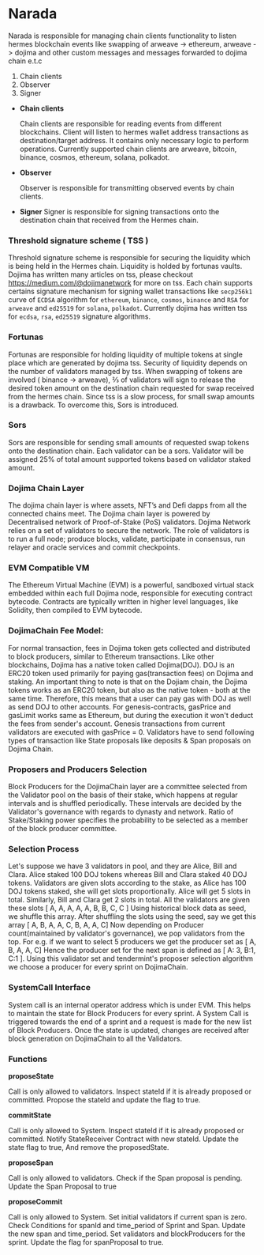 # Narada

Narada is responsible for managing chain clients functionality to listen hermes blockchain events like swapping of arweave -> ethereum, arweave -> dojima and other custom messages and messages forwarded to dojima chain e.t.c

1. Chain clients
2. Observer
3. Signer

- **Chain clients** 

	Chain clients are responsible for reading events from different blockchains. Client will listen to hermes wallet address transactions as destination/target address. It contains only necessary logic to perform operations. Currently supported chain clients are arweave, bitcoin, binance, cosmos, ethereum, solana, polkadot.

- **Observer**

     Observer is responsible for transmitting observed events by chain clients. 

- **Signer**
     Signer is responsible for signing transactions onto the destination chain that received from the Hermes chain.

### Threshold signature scheme ( TSS )

Threshold signature scheme is responsible for securing the liquidity which is being held in the Hermes chain. Liquidity is holded by fortunas vaults. Dojima has written many articles on tss, please checkout https://medium.com/@dojimanetwork for more on tss. Each chain supports certains signature mechanism for signing wallet transactions like `secp256k1` curve of `ECDSA` algorithm for `ethereum`, `binance`, `cosmos`, `binance` and `RSA` for `arweave` and `ed25519` for `solana`, `polkadot`. Currently dojima has written tss for `ecdsa`, `rsa`, `ed25519` signature algorithms.

### Fortunas

Fortunas are responsible for holding liquidity of multiple tokens at single place which are generated by dojima tss. Security of liquidity depends on the number of validators managed by tss. When swapping of tokens are involved ( binance -> arweave), ⅔ of validators will sign to release the desired token amount on the destination chain requested for swap received from the hermes chain. Since tss is a slow process, for small swap amounts is a drawback. To overcome this, Sors is introduced.

### Sors

Sors are responsible for sending small amounts of requested swap tokens onto the destination chain. Each validator can be a sors. Validator will be assigned 25% of total amount supported tokens based on validator staked amount.

### Dojima Chain Layer

The dojima chain layer is where assets, NFT’s and Defi dapps from all the connected chains meet. The Dojima chain layer is powered by Decentralised network of Proof-of-Stake (PoS) validators. Dojima Network relies on a set of validators to secure the network. The role of validators is to run a full node; produce blocks, validate, participate in consensus, run relayer and oracle services  and commit checkpoints.

### EVM Compatible VM

The Ethereum Virtual Machine (EVM) is a powerful, sandboxed virtual stack embedded within each full Dojima node, responsible for executing contract bytecode. Contracts are typically written in higher level languages, like Solidity, then compiled to EVM bytecode.

### DojimaChain Fee Model:

For normal transaction, fees in Dojima token gets collected and distributed to block producers, similar to Ethereum transactions.
Like other blockchains, Dojima has a native token called Dojima(DOJ). DOJ is an ERC20 token used primarily for paying gas(transaction fees) on Dojima and staking.
An important thing to note is that on the Dojiam chain, the Dojima tokens works as an ERC20 token, but also as the native token - both at the same time. Therefore, this means that a user can pay gas with DOJ as well as send DOJ to other accounts.
For genesis-contracts, gasPrice and gasLimit works same as Ethereum, but during the execution it won't deduct the fees from sender's account.
Genesis transactions from current validators are executed with gasPrice = 0.
Validators have to send following types of transaction like State proposals like deposits & Span proposals on Dojima Chain.

### Proposers and Producers Selection

Block Producers for the DojimaChain layer are a committee selected from the Validator pool on the basis of their stake, which happens at regular intervals and is shuffled periodically. These intervals are decided by the Validator's governance with regards to dynasty and network.
Ratio of Stake/Staking power specifies the probability to be selected as a member of the block producer committee.

### Selection Process

Let's suppose we have 3 validators in pool, and they are Alice, Bill and Clara.
Alice staked 100 DOJ  tokens whereas Bill and Clara staked 40 DOJ tokens.
Validators are given slots according to the stake, as Alice has 100 DOJ  tokens staked, she will get slots proportionally. Alice will get 5 slots in total. Similarly, Bill and Clara get 2 slots in total.
All the validators are given these slots [ A, A, A, A, A, B, B, C, C ]
Using historical block data as seed, we shuffle this array.
After shuffling the slots using the seed, say we get this array [ A, B, A, A, C, B, A, A, C]
Now depending on Producer count(maintained by validator's governance), we pop validators from the top. For e.g. if we want to select 5 producers we get the producer set as [ A, B, A, A, C]
Hence the producer set for the next span is defined as [ A: 3, B:1, C:1 ].
Using this validator set and tendermint's proposer selection algorithm we choose a producer for every sprint on DojimaChain.

### SystemCall Interface

System call is an internal operator address which is under EVM. This helps to maintain the state for Block Producers for every sprint. A System Call is triggered towards the end of a sprint and a request is made for the new list of Block Producers. Once the state is updated, changes are received after block generation on DojimaChain  to all the Validators.

### Functions

**proposeState**

Call is only allowed to validators.
Inspect stateId if it is already proposed or committed.
Propose the stateId and update the flag to true.

**commitState**

Call is only allowed to System.
Inspect stateId if it is already proposed or committed.
Notify StateReceiver Contract with new stateId.
Update the state flag to true, And remove the proposedState.

**proposeSpan**

Call is only allowed to validators.
Check if the Span proposal is pending.
Update the Span Proposal to true

**proposeCommit**

Call is only allowed to System.
Set initial validators if current span is zero.
Check Conditions for spanId and time_period of Sprint and Span.
Update the new span and time_period.
Set validators and blockProducers for the sprint.
Update the flag for spanProposal to true.